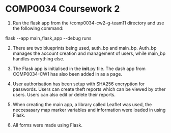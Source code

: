# COMP0034 Coursework 2

1. Run the flask app from the \comp0034-cw2-g-team11 directory and use the following command:

flask --app main_flask_app --debug runs

2. There are two blueprints being used, auth_bp and main_bp. Auth_bp manages the account creation and management of users, while main_bp handles everything else.

3. The Flask app is initialised in the __init__.py file. The dash app from COMP0034-CW1 has also been added in as a page.

4. User authorisation has been setup with SHA256 encryption for passwords. Users can create theft reports which can be viewed by other users. Users can also edit or delete their reports.

5. When creating the main app, a library called Leaflet was used, the neccesasary map marker variables and information were loaded in using Flask.

6. All forms were made using Flask.